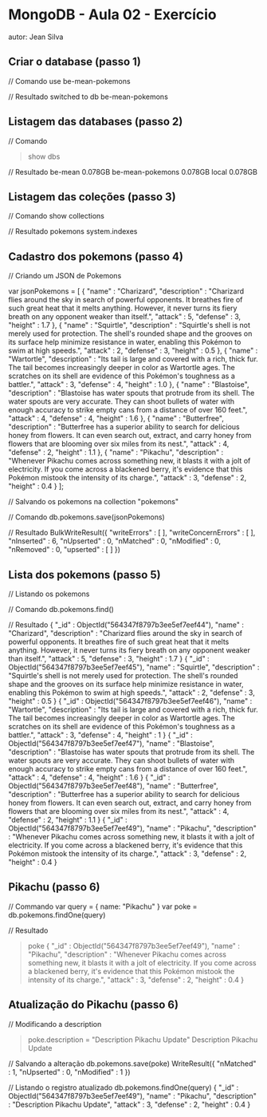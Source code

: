 # MongoDB - Aula 02 - Exercício
autor: Jean Silva

## Criar o database (passo 1)

// Comando
use be-mean-pokemons

// Resultado
switched to db be-mean-pokemons

## Listagem das databases (passo 2)

// Comando
> show dbs

// Resultado
be-mean           0.078GB
be-mean-pokemons  0.078GB
local             0.078GB

## Listagem das coleções (passo 3)

// Comando
show collections

// Resultado
pokemons
system.indexes

## Cadastro dos pokemons (passo 4)

// Criando um JSON de Pokemons

var jsonPokemons = 
[
	{
		"name" : "Charizard",
		"description" : "Charizard flies around the sky in search of powerful opponents. It breathes fire of such great heat that it melts anything. However, it never turns its fiery breath on any opponent weaker than itself.",
		"attack" : 5,
		"defense" : 3,
		"height" : 1.7
	},
	{
		"name" : "Squirtle",
		"description" : "Squirtle's shell is not merely used for protection. The shell's rounded shape and the grooves on its surface help minimize resistance in water, enabling this Pokémon to swim at high speeds.",
		"attack" : 2,
		"defense" : 3,
		"height" : 0.5
	},
	{
		"name" : "Wartortle",
		"description" : "Its tail is large and covered with a rich, thick fur. The tail becomes increasingly deeper in color as Wartortle ages. The scratches on its shell are evidence of this Pokémon's toughness as a battler.",
		"attack" : 3,
		"defense" : 4,
		"height" : 1.0
	},
	{
		"name" : "Blastoise",
		"description" : "Blastoise has water spouts that protrude from its shell. The water spouts are very accurate. They can shoot bullets of water with enough accuracy to strike empty cans from a distance of over 160 feet.",
		"attack" : 4,
		"defense" : 4,
		"height" : 1.6
	},
	{
		"name" : "Butterfree",
		"description" : "Butterfree has a superior ability to search for delicious honey from flowers. It can even search out, extract, and carry honey from flowers that are blooming over six miles from its nest.",
		"attack" : 4,
		"defense" : 2,
		"height" : 1.1
	},
	{
		"name" : "Pikachu",
		"description" : "Whenever Pikachu comes across something new, it blasts it with a jolt of electricity. If you come across a blackened berry, it's evidence that this Pokémon mistook the intensity of its charge.",
		"attack" : 3,
		"defense" : 2,
		"height" : 0.4
	}
];

// Salvando os pokemons na collection "pokemons"

// Comando
db.pokemons.save(jsonPokemons)

// Resultado
BulkWriteResult({
	"writeErrors" : [ ],
	"writeConcernErrors" : [ ],
	"nInserted" : 6,
	"nUpserted" : 0,
	"nMatched" : 0,
	"nModified" : 0,
	"nRemoved" : 0,
	"upserted" : [ ]
})


## Lista dos pokemons (passo 5)

// Listando os pokemons

// Comando
db.pokemons.find()

// Resultado
{ "_id" : ObjectId("564347f8797b3ee5ef7eef44"), "name" : "Charizard", "description" : "Charizard flies around the sky in search of powerful opponents. It breathes fire of such great heat that it melts anything. However, it never turns its fiery breath on any opponent weaker than itself.", "attack" : 5, "defense" : 3, "height" : 1.7 }
{ "_id" : ObjectId("564347f8797b3ee5ef7eef45"), "name" : "Squirtle", "description" : "Squirtle's shell is not merely used for protection. The shell's rounded shape and the grooves on its surface help minimize resistance in water, enabling this Pokémon to swim at high speeds.", "attack" : 2, "defense" : 3, "height" : 0.5 }
{ "_id" : ObjectId("564347f8797b3ee5ef7eef46"), "name" : "Wartortle", "description" : "Its tail is large and covered with a rich, thick fur. The tail becomes increasingly deeper in color as Wartortle ages. The scratches on its shell are evidence of this Pokémon's toughness as a battler.", "attack" : 3, "defense" : 4, "height" : 1 }
{ "_id" : ObjectId("564347f8797b3ee5ef7eef47"), "name" : "Blastoise", "description" : "Blastoise has water spouts that protrude from its shell. The water spouts are very accurate. They can shoot bullets of water with enough accuracy to strike empty cans from a distance of over 160 feet.", "attack" : 4, "defense" : 4, "height" : 1.6 }
{ "_id" : ObjectId("564347f8797b3ee5ef7eef48"), "name" : "Butterfree", "description" : "Butterfree has a superior ability to search for delicious honey from flowers. It can even search out, extract, and carry honey from flowers that are blooming over six miles from its nest.", "attack" : 4, "defense" : 2, "height" : 1.1 }
{ "_id" : ObjectId("564347f8797b3ee5ef7eef49"), "name" : "Pikachu", "description" : "Whenever Pikachu comes across something new, it blasts it with a jolt of electricity. If you come across a blackened berry, it's evidence that this Pokémon mistook the intensity of its charge.", "attack" : 3, "defense" : 2, "height" : 0.4 }


## Pikachu (passo 6)

// Commando
var query = { name: "Pikachu" }
var poke = db.pokemons.findOne(query)

// Resultado
> poke
{
	"_id" : ObjectId("564347f8797b3ee5ef7eef49"),
	"name" : "Pikachu",
	"description" : "Whenever Pikachu comes across something new, it blasts it with a jolt of electricity. If you come across a blackened berry, it's evidence that this Pokémon mistook the intensity of its charge.",
	"attack" : 3,
	"defense" : 2,
	"height" : 0.4
}

## Atualização do Pikachu (passo 6)

// Modificando a description
> poke.description = "Description Pikachu Update"
Description Pikachu Update

// Salvando a alteração
db.pokemons.save(poke)
WriteResult({ "nMatched" : 1, "nUpserted" : 0, "nModified" : 1 })

// Listando o registro atualizado
db.pokemons.findOne(query)
{
	"_id" : ObjectId("564347f8797b3ee5ef7eef49"),
	"name" : "Pikachu",
	"description" : "Description Pikachu Update",
	"attack" : 3,
	"defense" : 2,
	"height" : 0.4
}

